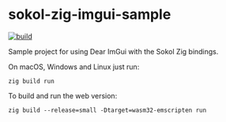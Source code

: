 # sokol-zig-imgui-sample

[![build](https://github.com/floooh/sokol-zig-imgui-sample/actions/workflows/main.yml/badge.svg)](https://github.com/floooh/sokol-zig-imgui-sample/actions/workflows/main.yml)

Sample project for using Dear ImGui with the Sokol Zig bindings.

On macOS, Windows and Linux just run:

`zig build run`

To build and run the web version:

`zig build --release=small -Dtarget=wasm32-emscripten run`
